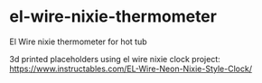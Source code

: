 # el-wire-nixie-thermometer
El Wire nixie thermometer for hot tub

3d printed placeholders using el wire nixie clock project:
https://www.instructables.com/EL-Wire-Neon-Nixie-Style-Clock/
